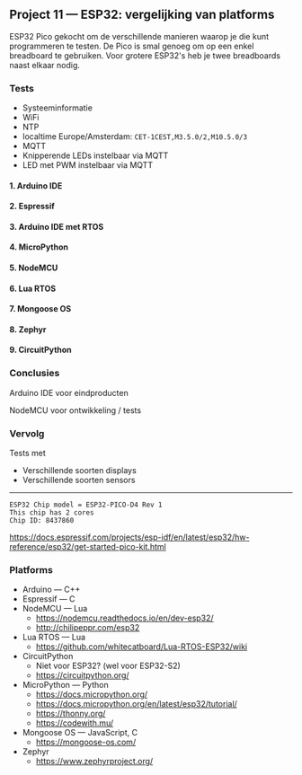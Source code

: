 
## Project 11 — ESP32: vergelijking van platforms

ESP32 Pico gekocht om de verschillende manieren waarop je die kunt
programmeren te testen. De Pico is smal genoeg om op een enkel
breadboard te gebruiken. Voor grotere ESP32's heb je twee breadboards
naast elkaar nodig.

### Tests

 * Systeeminformatie
 * WiFi
 * NTP
 * localtime Europe/Amsterdam: `CET-1CEST,M3.5.0/2,M10.5.0/3`
 * MQTT
 * Knipperende LEDs instelbaar via MQTT
 * LED met PWM instelbaar via MQTT

#### 1. Arduino IDE

#### 2. Espressif

#### 3. Arduino IDE met RTOS

#### 4. MicroPython

#### 5. NodeMCU

#### 6. Lua RTOS

#### 7. Mongoose OS

#### 8. Zephyr

#### 9. CircuitPython

### Conclusies

Arduino IDE voor eindproducten

NodeMCU voor ontwikkeling / tests

### Vervolg

Tests met

 * Verschillende soorten displays
 * Verschillende soorten sensors




----------------------------------------------------------------


```
ESP32 Chip model = ESP32-PICO-D4 Rev 1
This chip has 2 cores
Chip ID: 8437860
```

https://docs.espressif.com/projects/esp-idf/en/latest/esp32/hw-reference/esp32/get-started-pico-kit.html

### Platforms

 * Arduino — C++
 * Espressif — C
 * NodeMCU — Lua
     * https://nodemcu.readthedocs.io/en/dev-esp32/
     * http://chilipeppr.com/esp32
 * Lua RTOS — Lua
     * https://github.com/whitecatboard/Lua-RTOS-ESP32/wiki
 * CircuitPython
     * Niet voor ESP32? (wel voor ESP32-S2)
     * https://circuitpython.org/
 * MicroPython — Python
     * https://docs.micropython.org/
     * https://docs.micropython.org/en/latest/esp32/tutorial/
     * https://thonny.org/
     * https://codewith.mu/
 * Mongoose OS — JavaScript, C
     * https://mongoose-os.com/
 * Zephyr
     * https://www.zephyrproject.org/

